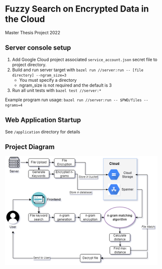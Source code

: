# Fuzzy Search on Encrypted Data in the Cloud
Master Thesis Project 2022

## Server console setup
1. Add Google Cloud project associated `service_account.json` secret file to project directory.
2. Build and run server target with `bazel run //server:run -- [file directory] --ngram_size=3`
    - You must specify a directory
    - ngram_size is not required and the default is 3
3. Run all unit tests with `bazel test //server:*`

Example program run usage:
`bazel run //server:run -- $PWD/files --ngrams=4`

## Web Application Startup
See `/application` directory for details

## Project Diagram
![](diagram_v2.png)